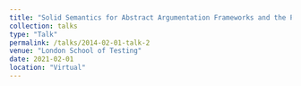 ```yaml
---
title: "Solid Semantics for Abstract Argumentation Frameworks and the Preservation of Solid Semantic Properties"
collection: talks
type: "Talk"
permalink: /talks/2014-02-01-talk-2
venue: "London School of Testing"
date: 2021-02-01
location: "Virtual"
---
```


<!-- [More information here](http://example2.com)

This is a description of your talk, which is a markdown files that can be all markdown-ified like any other post. Yay markdown!
 -->